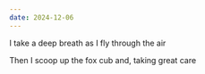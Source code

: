 ```yaml
---
date: 2024-12-06
---
```


I take a deep breath as I fly through the air

Then I scoop up the fox cub and, taking great care
